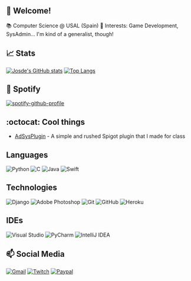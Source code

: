 ## :wave: Welcome!
📚 Computer Science @ USAL (Spain)
:cherry_blossom: Interests: Game Development, SysAdmin... I'm kind of a generalist, though!

## :chart_with_upwards_trend: Stats
[![Josde's GitHub stats](https://github-readme-stats.vercel.app/api?username=Josde&show_icons=true&theme=dracula&count_private=true)](https://github.com/anuraghazra/github-readme-stats) [![Top Langs](https://github-readme-stats.vercel.app/api/top-langs/?username=anuraghazra&theme=dracula&count_private=true&layout=compact)](https://github.com/anuraghazra/github-readme-stats)
## :musical_note: Spotify
[![spotify-github-profile](https://spotify-github-profile.vercel.app/api/view?uid=l7rrexoe1hh5vz3faoy6k0rp8&cover_image=true&theme=natemoo-re)](https://github.com/kittinan/spotify-github-profile)

## :octocat: Cool things 

 - [AdSysPlugin](https://github.com/Josde/AdSysPlugin) - A simple and rushed Spigot plugin that I made for class

## Languages
<img alt="Python" src="https://img.shields.io/badge/python-%2314354C.svg?&style=for-the-badge&logo=python&logoColor=white"/> <img alt="C" src="https://img.shields.io/badge/c-%2300599C.svg?&style=for-the-badge&logo=c&logoColor=white"/>  <img alt="Java" src="https://img.shields.io/badge/java-%23ED8B00.svg?&style=for-the-badge&logo=java&logoColor=white"/> <img alt="Swift" src="https://img.shields.io/badge/swift-%23FA7343.svg?&style=for-the-badge&logo=swift&logoColor=white"/>
## Technologies
<img alt="Django" src="https://img.shields.io/badge/django-%23092E20.svg?&style=for-the-badge&logo=django&logoColor=white"/> <img alt="Adobe Photoshop" src="https://img.shields.io/badge/adobephotoshop-%2331A8FF.svg?&style=for-the-badge&logo=adobephotoshop&logoColor=white"/> <img alt="Git" src="https://img.shields.io/badge/git-%23F05033.svg?&style=for-the-badge&logo=git&logoColor=white"/> <img alt="GitHub" src="https://img.shields.io/badge/github-%23121011.svg?&style=for-the-badge&logo=github&logoColor=white"/> <img alt="Heroku" src="https://img.shields.io/badge/heroku-%23430098.svg?&style=for-the-badge&logo=heroku&logoColor=white"/>
## IDEs
<img alt="Visual Studio" src="https://img.shields.io/badge/VisualStudio-5C2D91.svg?&style=for-the-badge&logo=visual-studio&logoColor=white"/> <img alt="PyCharm" src="https://img.shields.io/badge/PyCharm-000000.svg?&style=for-the-badge&logo=PyCharm&logoColor=white"/> <img alt="IntelliJ IDEA" src="https://img.shields.io/badge/IntelliJIDEA-000000.svg?&style=for-the-badge&logo=intellij-idea&logoColor=white"/> 


## 📫 Social Media
[<img alt="Gmail" src="https://img.shields.io/badge/Gmail-D14836?style=for-the-badge&logo=gmail&logoColor=white" />](mailto:jorgecruz@usal.es) [<img alt="Twitch" src="https://img.shields.io/badge/Josde_-%239146FF.svg?&style=for-the-badge&logo=Twitch&logoColor=white"/>](https://www.twitch.tv/josde_) [<img alt="Paypal" src="https://img.shields.io/badge/PayPal-00457C?style=for-the-badge&logo=paypal&logoColor=white" />](paypal.me/itsJosde)

